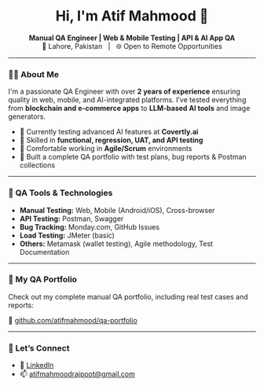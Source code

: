 <h1 align="center">Hi, I'm Atif Mahmood 👋</h1>
<p align="center">
  <b>Manual QA Engineer | Web & Mobile Testing | API & AI App QA</b><br>
  📍 Lahore, Pakistan &nbsp; | &nbsp; 🌐 Open to Remote Opportunities
</p>

---

### 👨‍💻 About Me

I'm a passionate QA Engineer with over **2 years of experience** ensuring quality in web, mobile, and AI-integrated platforms. I’ve tested everything from **blockchain and e-commerce apps** to **LLM-based AI tools** and image generators.

- 💼 Currently testing advanced AI features at **Covertly.ai**
- 🧠 Skilled in **functional, regression, UAT, and API testing**
- 🚀 Comfortable working in **Agile/Scrum** environments
- 📄 Built a complete QA portfolio with test plans, bug reports & Postman collections

---

### 🧪 QA Tools & Technologies

- **Manual Testing:** Web, Mobile (Android/iOS), Cross-browser
- **API Testing:** Postman, Swagger
- **Bug Tracking:** Monday.com, GitHub Issues
- **Load Testing:** JMeter (basic)
- **Others:** Metamask (wallet testing), Agile methodology, Test Documentation

---

### 📂 My QA Portfolio

Check out my complete manual QA portfolio, including real test cases and reports:

🔗 [github.com/atifmahmood/qa-portfolio](https://github.com/atifmahmood/qa-portfolio)

---

### 🤝 Let’s Connect

- 🔗 [LinkedIn](https://www.linkedin.com/in/atif-mahmood-862929246)
- 📫 atifmahmoodrajpoot@gmail.com
